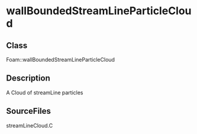# wallBoundedStreamLineParticleCloud 
## Class
Foam::wallBoundedStreamLineParticleCloud

## Description
A Cloud of streamLine particles

## SourceFiles
streamLineCloud.C

